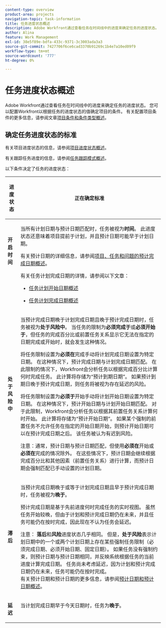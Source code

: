 ```yaml
---
content-type: overview
product-area: projects
navigation-topic: task-information
title: 任务进度状态概述
description: Adobe Workfront通过查看任务在时间线中的进度来确定任务的进度状态。 您可以配置Workfront以根据任务的进度状态的值确定项目的条件。 有关配置项目条件的更多信息，请参阅文章项目条件和条件类型概述。
author: Alina
feature: Work Management
exl-id: 38e5f89e-bdfa-433c-9371-3c3003ada3a3
source-git-commit: 7427706f6ce6cad3370b91269c1b4e7a10ed09f9
workflow-type: tm+mt
source-wordcount: '777'
ht-degree: 0%

---
```


# 任务进度状态概述

<!-- Audited: 1/2024 -->

Adobe Workfront通过查看任务在时间线中的进度来确定任务的进度状态。 您可以配置Workfront以根据任务的进度状态的值确定项目的条件。 有关配置项目条件的更多信息，请参阅文章[项目条件和条件类型概述](../../../manage-work/projects/manage-projects/project-condition-and-condition-type.md)。

## 确定任务进度状态的标准

有关项目进度状态的信息，请参阅[项目进度状态概述](../../../manage-work/projects/planning-a-project/project-progress-status.md)。

有关跟踪任务进度的信息，请参阅[任务跟踪模式概述](../../../manage-work/tasks/task-information/task-tracking-mode.md)。

以下条件决定了任务的进度状态：

<table> 
 <col> 
 <col> 
 <thead> 
  <tr> 
   <th> <p><strong>进度状态</strong> </p> </th> 
   <th> <p><strong>正在确定标准</strong> </p> </th> 
  </tr> 
 </thead> 
 <tbody> 
  <tr valign="top"> 
   <td scope="col"> <p> </p> <p><strong>开启时间</strong> </p> </td> 
   <td scope="col"> <p>当所有计划日期与预计日期匹配时，任务被视为<strong>时间</strong>。 此进度状态还意味着项目提前于计划，并且预计日期可能早于计划日期。</p> <p>有关预计日期的详细信息，请参阅<a href="../../../manage-work/projects/planning-a-project/project-projected-completion-date.md" class="MCXref xref">项目、任务和问题的预计完成日期概述</a>。</p> <p>有关任务计划完成日期的详情，请参阅以下文章：</p> 
    <ul> 
     <li> <p><a href="../../../manage-work/tasks/task-information/task-planned-start-date.md" class="MCXref xref">任务计划开始日期概述</a> </p> </li> 
     <li> <p><a href="../../../manage-work/tasks/task-information/task-planned-completion-date.md" class="MCXref xref">任务计划完成日期概述</a> </p> </li> 
    </ul> </td> 
  </tr> 
  <tr> 
   <td><p></p> <p><strong>处于风险中</strong> </p> </td> 
   <td><p>当预计完成日期晚于计划完成日期且晚于预计完成日期时，任务被视为<strong>处于风险中</strong>。 当任务的限制为<strong>必须完成于</strong>或<strong>必须开始于</strong>，但任务的完成百分比或前置任务关系显示它无法在指定的日期完成或开始时，就会发生这种情况。 </p><p> 将任务限制设置为<strong>必须在</strong>完成手动将计划完成日期设置为特定日期。 在这种情况下，预计完成日期与计划完成日期匹配。 在此限制的情况下，Workfront会分析任务以根据完成百分比计算何时完成任务。 此计算将存储为“预计到期日期”。 如果预计到期日晚于预计完成日期，则任务将被视为存在延迟的风险。 </p> <p> 将任务限制设置为<strong>必须于</strong>开始手动将计划开始日期设置为特定日期。 在这种情况下，预计开始日期与计划开始日期匹配。 对于此限制，Workfront会分析任务以根据其前置任务关系计算何时开始。 此计算将存储为“预计开始日期”。 如果某个强制的前置任务不允许任务在指定的开始日期开始，则预计开始日期可以在预计完成日期之后。 该任务被认为有迟到风险。 </p> <p>注意：通常，预计日期与预计日期匹配，但使用<strong>必须在</strong>开始或<strong>必须在</strong>完成的情况除外。 在这些情况下，预计日期会继续根据完成百分比和其他因素（前置任务关系）进行计算，而预计日期会强制匹配已手动设置的计划日期。</p> </td> 
  </tr> 
  <tr> 
   <td> <p><strong>滞后</strong> </p> </td> 
   <td> <p>当预计完成日期晚于或等于计划完成日期且早于预计完成日期时，任务被视为<strong>晚于</strong>。</p> <p>预计完成日期是基于先前进度何时完成任务的实时视图。 虽然任务开始较晚，但由于计划和预计完成日期仍在未来，并且任务可能仍在按时完成，因此现在不认为任务会延迟。</p> <p>注意： <strong>落后</strong>和<strong>风险</strong>进度状态几乎相同。 但是，<strong>处于风险</strong>表示计划日期中的一个或两个计划日期上存在某些强制任务限制（必须完成日期、必须开始日期、固定日期）。 如果任务没有强制约束，则预计日期与预计日期相同，并反映系统根据任务的当前进度计算完成日期。 任务尚未考虑延迟，因为计划和预计完成日期仍在未来，任务可能仍在按时完成。<br>有关预计日期和预计日期的更多信息，请参阅<a href="../../../manage-work/tasks/task-information/differentiate-projected-estimated-dates.md" class="MCXref xref">预计日期和预计日期概述</a>。</p> </td> 
  </tr> 
  <tr valign="top"> 
   <td> <p><strong>延迟</strong> </p> </td> 
   <td> <p>当计划完成日期早于今天日期时，任务为<strong>晚于</strong>。<br></p> </td> 
  </tr> 
 </tbody> 
</table>

<!--hiding this because some users find the images confusing, as they don't really show the dates mentioned in the descriptions above. Keep the pictures though, in case some users will complain that we hid them. 

## How task Progress Status updates over time

The different date types in our projects tell us how tasks are progressing over time:

* On Time

  ![](assets/on-time-progress-status-350x233.png)

* At Risk

  ![](assets/at-risk-progress-status-350x233.png)

* Behind

  ![](assets/behind-progress-status-350x233.png)

* Late

  ![](assets/late-progress-status-350x233.png)

-->

